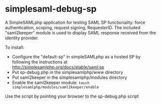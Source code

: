 simplesaml-debug-sp
===================

A SimpleSAMLphp application for testing SAML SP functionality: force authentication, scoping, request signing, RequesterID. The included "saml2keeper" module is used to display SAML response received from the identity provider.

To install:
* Configure the "default-sp" in simpleSAMLphp as a hosted SP by following the instructions at http://simplesamlphp.org/docs/stable/saml:sp
* Put sp-debug.php in the simplesamlphp/www directory
* Put saml2keeper in the simplesamlphp/modules directory
* Enable the saml2keeper module: `touch simplesamlphp/modules/saml2keeper/enable`

Use the script by pointing your browser to the sp-debug.php script 
